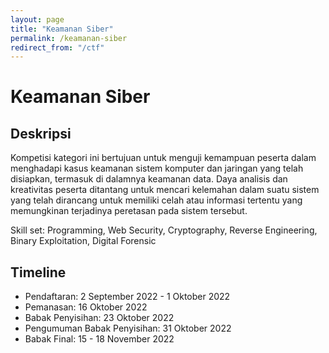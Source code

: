 ```yaml
---
layout: page
title: "Keamanan Siber"
permalink: /keamanan-siber
redirect_from: "/ctf"
---
```


# Keamanan Siber

## Deskripsi
Kompetisi kategori ini bertujuan untuk menguji kemampuan peserta dalam menghadapi kasus keamanan sistem komputer dan jaringan yang telah disiapkan, termasuk di dalamnya keamanan data. 
Daya analisis dan kreativitas peserta ditantang untuk mencari kelemahan dalam suatu sistem yang telah dirancang untuk memiliki celah atau informasi tertentu yang memungkinan terjadinya peretasan pada sistem tersebut. 

Skill set: Programming, Web Security, Cryptography, Reverse Engineering, Binary Exploitation, Digital Forensic

## Timeline
- Pendaftaran: 2 September 2022 - 1 Oktober 2022
- Pemanasan: 16 Oktober 2022
- Babak Penyisihan: 23 Oktober 2022
- Pengumuman Babak Penyisihan: 31 Oktober 2022
- Babak Final: 15 - 18 November 2022
